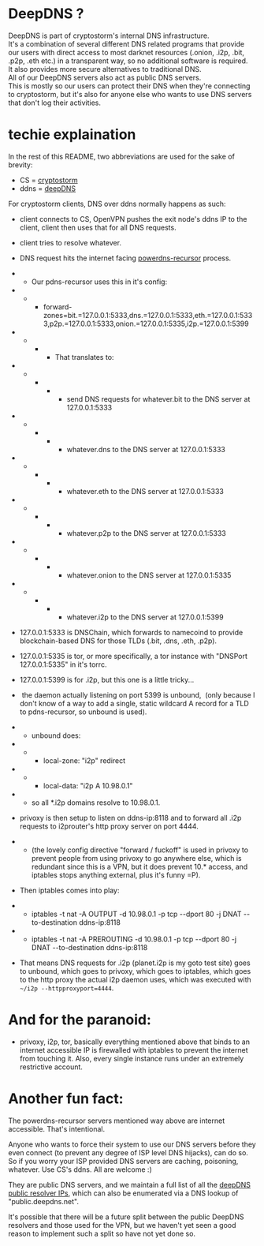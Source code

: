 # DeepDNS ?

DeepDNS is part of cryptostorm's internal DNS infrastructure.    
It's a combination of several different DNS related programs that provide our users with direct access to most darknet resources (.onion, .i2p, .bit, .p2p, .eth etc.) in a transparent way, so no additional software is required.   
It also provides more secure alternatives to traditional DNS.    
All of our DeepDNS servers also act as public DNS servers.   
This is mostly so our users can protect their DNS when they're connecting to cryptostorm, but it's also for anyone else who wants to use DNS servers that don't log their activities.   

# techie explaination

In the rest of this README, two abbreviations are used for the sake of brevity:   

  - CS = <a href="https://cryptostorm.is" target="_blank">cryptostorm</a>
  - ddns = <a href="https://cryptostorm.org/viewforum.php?f=46" target="_blank">deepDNS</a>

For cryptostorm clients, DNS over ddns normally happens as such:
 * client connects to CS, OpenVPN pushes the exit node's ddns IP to the client, client then uses that for all DNS requests.
 * client tries to resolve whatever.
 * DNS request hits the internet facing <a href="https://doc.powerdns.com/md/recursor?" target="_blank">powerdns-recursor</a> process.
 * * Our pdns-recursor uses this in it's config:  
 * * *    forward-zones=bit.=127.0.0.1:5333,dns.=127.0.0.1:5333,eth.=127.0.0.1:5333,p2p.=127.0.0.1:5333,onion.=127.0.0.1:5335,i2p.=127.0.0.1:5399
 * * * * That translates to:
 * * * * * send DNS requests for whatever.bit to the DNS server at 127.0.0.1:5333
 * * * * * whatever.dns to the DNS server at 127.0.0.1:5333
 * * * * * whatever.eth to the DNS server at 127.0.0.1:5333
 * * * * * whatever.p2p to the DNS server at 127.0.0.1:5333
 * * * * * whatever.onion to the DNS server at 127.0.0.1:5335
 * * * * * whatever.i2p to the DNS server at 127.0.0.1:5399
 
* 127.0.0.1:5333 is DNSChain, which forwards to namecoind to provide blockchain-based DNS for those TLDs (.bit, .dns, .eth, .p2p).
*  127.0.0.1:5335 is tor, or more specifically, a tor instance with "DNSPort 127.0.0.1:5335" in it's torrc.
*  127.0.0.1:5399 is for .i2p, but this one is a little tricky...
*  the daemon actually listening on port 5399 is unbound,
  (only because I don't know of a way to add a single, static wildcard A record for a TLD to pdns-recursor, so unbound is used).
* *  unbound does:
* * * local-zone: "i2p" redirect
* * * local-data: "i2p A 10.98.0.1"
* * so all *.i2p domains resolve to 10.98.0.1. 
* privoxy is then setup to listen on ddns-ip:8118 and to forward all .i2p requests to i2prouter's http proxy server on port 4444.
* * (the lovely config directive "forward / fuckoff" is used in privoxy to prevent people from using privoxy to go anywhere else, which is redundant since this is a VPN, but it does prevent 10.* access, and iptables stops anything external, plus it's funny =P).
* Then iptables comes into play:
* * iptables -t nat -A OUTPUT     -d 10.98.0.1 -p tcp --dport 80 -j DNAT --to-destination ddns-ip:8118
* * iptables -t nat -A PREROUTING -d 10.98.0.1 -p tcp --dport 80 -j DNAT --to-destination ddns-ip:8118
* That means DNS requests for .i2p (planet.i2p is my goto test site) goes to unbound, which goes to privoxy, which goes to iptables,
  which goes to the http proxy the actual i2p daemon uses, which was executed with `~/i2p --httpproxyport=4444`.
  
# And for the paranoid:
* privoxy, i2p, tor, basically everything mentioned above that binds to an internet accessible IP is firewalled with iptables to prevent the internet from touching it.
Also, every single instance runs under an extremely restrictive account.

# Another fun fact:     
The powerdns-recursor servers mentioned way above are internet accessible. 
That's intentional.

  Anyone who wants to force their system to use our DNS servers before they even connect (to prevent any degree of ISP level DNS hijacks), can do so. So if you worry your ISP provided DNS servers are caching, poisoning, whatever. Use CS's ddns. All are welcome :)

They are public DNS servers, and we maintain a full list of all the <a href="https://github.com/cryptostorm/cstorm_deepDNS/blob/master/dnscrypt-resolvers.csv" target="_blank">deepDNS public resolver IPs</a>, which can also be enumerated via a DNS lookup of "public.deepdns.net".

It's possible that there will be a future split between the public DeepDNS resolvers and those used for the VPN, but we haven't yet seen a good reason to implement such a split so have not yet done so.
